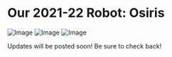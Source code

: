 # Our 2021-22 Robot: Osiris

![Image](/images/illustrations/osirisChallenge.png)
![Image](/images/illustrations/osirisRender.png)
![Image](/images/illustrations/osirisCAD.png)

Updates will be posted soon! Be sure to check back!
